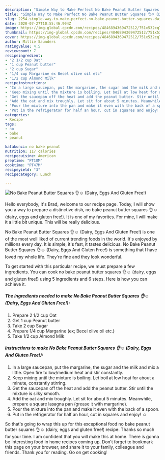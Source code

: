 ```yaml
---
description: "Simple Way to Make Perfect No Bake Peanut Butter Squares 👌☺️ (Dairy, Eggs And Gluten Free!)"
title: "Simple Way to Make Perfect No Bake Peanut Butter Squares 👌☺️ (Dairy, Eggs And Gluten Free!)"
slug: 2254-simple-way-to-make-perfect-no-bake-peanut-butter-squares-dairy-eggs-and-gluten-free
date: 2020-07-27T10:55:46.904Z
image: https://img-global.cpcdn.com/recipes/4846894369472512/751x532cq70/no-bake-peanut-butter-squares-👌☺️-dairy-eggs-and-gluten-free-recipe-main-photo.jpg
thumbnail: https://img-global.cpcdn.com/recipes/4846894369472512/751x532cq70/no-bake-peanut-butter-squares-👌☺️-dairy-eggs-and-gluten-free-recipe-main-photo.jpg
cover: https://img-global.cpcdn.com/recipes/4846894369472512/751x532cq70/no-bake-peanut-butter-squares-👌☺️-dairy-eggs-and-gluten-free-recipe-main-photo.jpg
author: Millie Saunders
ratingvalue: 4.5
reviewcount: 7
recipeingredient:
- "2 1/2 cup Oat"
- "1 cup Peanut butter"
- "2 cup Sugar"
- "1/4 cup Margarine ex Becel olive oil etc"
- "1/2 cup Almond Milk"
recipeinstructions:
- "In a large saucepan, put the margarine, the sugar and the milk and mix a little. Open fire to low/medium heat and stir constantly."
- "Keep mixing until the mixture is boiling. Let boil at low heat for about a minute, constantly stirring."
- "Get the saucepan off the heat and add the peanut butter. Stir until the mixture is silky smooth."
- "Add the oat and mix troughly. Let sit for about 5 minutes. Meanwhile, prepare a square lasagna pan (grease it with margarine)."
- "Pour the mixture into the pan and make it even with the back of a spoon."
- "Put in the refrigerator for half an hour, cut in squares and enjoy! ☺️"
categories:
- Recipe
tags:
- no
- bake
- peanut

katakunci: no bake peanut 
nutrition: 117 calories
recipecuisine: American
preptime: "PT18M"
cooktime: "PT47M"
recipeyield: "3"
recipecategory: Lunch

---
```



![No Bake Peanut Butter Squares 👌☺️ (Dairy, Eggs And Gluten Free!)](https://img-global.cpcdn.com/recipes/4846894369472512/751x532cq70/no-bake-peanut-butter-squares-👌☺️-dairy-eggs-and-gluten-free-recipe-main-photo.jpg)

Hello everybody, it's Brad, welcome to our recipe page. Today, I will show you a way to prepare a distinctive dish, no bake peanut butter squares 👌☺️ (dairy, eggs and gluten free!). It is one of my favorites. For mine, I will make it a little bit unique. This will be really delicious.



No Bake Peanut Butter Squares 👌☺️ (Dairy, Eggs And Gluten Free!) is one of the most well liked of current trending foods in the world. It's enjoyed by millions every day. It is simple, it's fast, it tastes delicious. No Bake Peanut Butter Squares 👌☺️ (Dairy, Eggs And Gluten Free!) is something that I have loved my whole life. They're fine and they look wonderful.


To get started with this particular recipe, we must prepare a few ingredients. You can cook no bake peanut butter squares 👌☺️ (dairy, eggs and gluten free!) using 5 ingredients and 6 steps. Here is how you can achieve it.

<!--inarticleads1-->

##### The ingredients needed to make No Bake Peanut Butter Squares 👌☺️ (Dairy, Eggs And Gluten Free!):

1. Prepare 2 1/2 cup Oat
1. Get 1 cup Peanut butter
1. Take 2 cup Sugar
1. Prepare 1/4 cup Margarine (ex; Becel olive oil etc.)
1. Take 1/2 cup Almond Milk




<!--inarticleads2-->

##### Instructions to make No Bake Peanut Butter Squares 👌☺️ (Dairy, Eggs And Gluten Free!):

1. In a large saucepan, put the margarine, the sugar and the milk and mix a little. Open fire to low/medium heat and stir constantly.
1. Keep mixing until the mixture is boiling. Let boil at low heat for about a minute, constantly stirring.
1. Get the saucepan off the heat and add the peanut butter. Stir until the mixture is silky smooth.
1. Add the oat and mix troughly. Let sit for about 5 minutes. Meanwhile, prepare a square lasagna pan (grease it with margarine).
1. Pour the mixture into the pan and make it even with the back of a spoon.
1. Put in the refrigerator for half an hour, cut in squares and enjoy! ☺️




So that's going to wrap this up for this exceptional food no bake peanut butter squares 👌☺️ (dairy, eggs and gluten free!) recipe. Thanks so much for your time. I am confident that you will make this at home. There is gonna be interesting food in home recipes coming up. Don't forget to bookmark this page on your browser, and share it to your family, colleague and friends. Thank you for reading. Go on get cooking!
